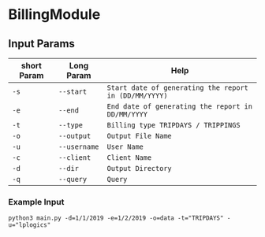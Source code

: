 # BillingModule

## Input Params

|short Param|Long Param|Help|
|---|---|---|
|`-s`| `--start`|`Start date of generating the report in (DD/MM/YYYY)`|
|`-e`| `--end`|`End date of generating the report in DD/MM/YYYY`|
|`-t`| `--type`|`Billing type TRIPDAYS / TRIPPINGS`|
|`-o`| `--output`|`Output File Name`|
|`-u`| `--username`|`User Name`|
|`-c`| `--client`|`Client Name`|
|`-d`| `--dir`|`Output Directory`|
|`-q`| `--query`|`Query`|

### Example Input
    python3 main.py -d=1/1/2019 -e=1/2/2019 -o=data -t="TRIPDAYS" -u="lplogics"
